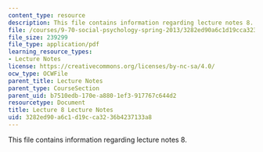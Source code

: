 ```yaml
---
content_type: resource
description: This file contains information regarding lecture notes 8.
file: /courses/9-70-social-psychology-spring-2013/3282ed90a6c1d19cca3236b4237133a8_MIT9_70S13_Lect8.pdf
file_size: 239299
file_type: application/pdf
learning_resource_types:
- Lecture Notes
license: https://creativecommons.org/licenses/by-nc-sa/4.0/
ocw_type: OCWFile
parent_title: Lecture Notes
parent_type: CourseSection
parent_uid: b7510edb-170e-a880-1ef3-917767c644d2
resourcetype: Document
title: Lecture 8 Lecture Notes
uid: 3282ed90-a6c1-d19c-ca32-36b4237133a8
---
```

This file contains information regarding lecture notes 8.